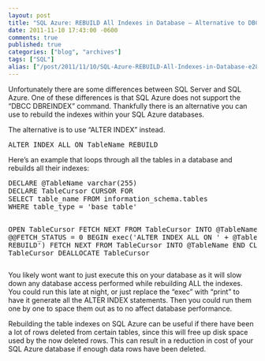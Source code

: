 ```yaml
---
layout: post
title: "SQL Azure: REBUILD All Indexes in Database – Alternative to DBCC DBREINDEX"
date: 2011-11-10 17:43:00 -0600
comments: true
published: true
categories: ["blog", "archives"]
tags: ["SQL"]
alias: ["/post/2011/11/10/SQL-Azure-REBUILD-All-Indexes-in-Database-e28093-Alternative-to-DBCC-DBREINDEX", "/post/2011/11/10/sql-azure-rebuild-all-indexes-in-database-e28093-alternative-to-dbcc-dbreindex"]
---
```

<!-- more -->
<p>Unfortunately there are some differences between SQL Server and SQL Azure. One of these differences is that SQL Azure does not support the &ldquo;DBCC DBREINDEX&rdquo; command. Thankfully there is an alternative you can use to rebuild the indexes within your SQL Azure databases.</p>
<p>The alternative is to use &ldquo;ALTER INDEX&rdquo; instead.</p>
<pre class="brush: sql; first-line: 1; tab-size: 4; toolbar: false; ">ALTER INDEX ALL ON TableName REBUILD</pre>
<p>Here&rsquo;s an example that loops through all the tables in a database and rebuilds all their indexes:</p>
<pre class="brush: sql; first-line: 1; tab-size: 4; toolbar: false; ">DECLARE @TableName varchar(255) 
DECLARE TableCursor CURSOR FOR 
SELECT table_name FROM information_schema.tables
WHERE table_type = 'base table'

OPEN TableCursor 
FETCH NEXT FROM TableCursor INTO @TableName 
WHILE @@FETCH_STATUS = 0 
BEGIN 
  exec('ALTER INDEX ALL ON ' + @TableName + ' REBUILD')
  FETCH NEXT FROM TableCursor INTO @TableName 
END 
CLOSE TableCursor 
DEALLOCATE TableCursor</pre>
<p>You likely wont want to just execute this on your database as it will slow down any database access performed while rebuilding ALL the indexes. You could run this late at night, or just replace the &ldquo;exec&rdquo; with &ldquo;print&rdquo; to have it generate all the ALTER INDEX statements. Then you could run them one by one to space them out as to no affect database performance.</p>
<p>Rebuilding the table indexes on SQL Azure can be useful if there have been a lot of rows deleted from certain tables, since this will free up disk space used by the now deleted rows. This can result in a reduction in cost of your SQL Azure database if enough data rows have been deleted.</p>
